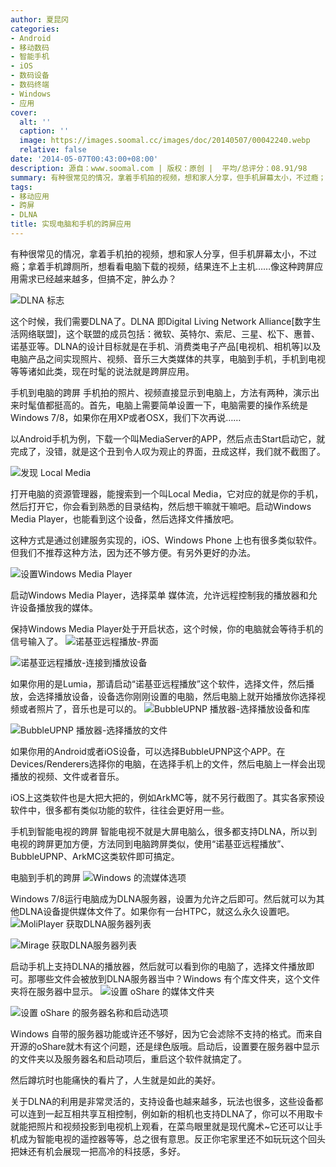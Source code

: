 ```yaml
---
author: 夏昆冈
categories:
- Android
- 移动数码
- 智能手机
- iOS
- 数码设备
- 数码终端
- Windows
- 应用
cover:
  alt: ''
  caption: ''
  image: https://images.soomal.cc/images/doc/20140507/00042240.webp
  relative: false
date: '2014-05-07T00:43:00+08:00'
description: 源自：www.soomal.com | 版权：原创 |  平均/总评分：08.91/98
summary: 有种很常见的情况，拿着手机拍的视频，想和家人分享，但手机屏幕太小，不过瘾；拿着手机蹲厕所，想看看电脑下载的视频，结果连不上主机……像这种跨屏应用需求已经越来越多，但搞不定，肿么办？这个时候，我们需要DLNA了。
tags:
- 移动应用
- 跨屏
- DLNA
title: 实现电脑和手机的跨屏应用
---
```


有种很常见的情况，拿着手机拍的视频，想和家人分享，但手机屏幕太小，不过瘾；拿着手机蹲厕所，想看看电脑下载的视频，结果连不上主机……像这种跨屏应用需求已经越来越多，但搞不定，肿么办？

![DLNA 标志](https://images.soomal.cc/images/doc/20120103/00015904.webp)




这个时候，我们需要DLNA了。DLNA 即Digital Living Network Alliance[数字生活网络联盟]，这个联盟的成员包括：微软、英特尔、索尼、三星、松下、惠普、诺基亚等。DLNA的设计目标就是在手机、消费类电子产品[电视机、相机等]以及电脑产品之间实现照片、视频、音乐三大类媒体的共享，电脑到手机，手机到电视等等诸如此类，现在时髦的说法就是跨屏应用。

手机到电脑的跨屏
手机拍的照片、视频直接显示到电脑上，方法有两种，演示出来时髦值都挺高的。首先，电脑上需要简单设置一下，电脑需要的操作系统是Windows 7/8，如果你在用XP或者OSX，我们下次再说……

以Android手机为例，下载一个叫MediaServer的APP，然后点击Start启动它，就完成了，没错，就是这个丑到令人叹为观止的界面，丑成这样，我们就不截图了。

![发现 Local Media](https://images.soomal.cc/images/doc/20140506/00042234.webp)




打开电脑的资源管理器，能搜索到一个叫Local Media，它对应的就是你的手机，然后打开它，你会看到熟悉的目录结构，然后想干嘛就干嘛吧。启动Windows Media Player，也能看到这个设备，然后选择文件播放吧。

这种方式是通过创建服务实现的，iOS、Windows Phone 上也有很多类似软件。但我们不推荐这种方法，因为还不够方便。有另外更好的办法。

![设置Windows Media Player](https://images.soomal.cc/images/doc/20140506/00042232.webp)




启动Windows Media Player，选择菜单 媒体流，允许远程控制我的播放器和允许设备播放我的媒体。

保持Windows Media Player处于开启状态，这个时候，你的电脑就会等待手机的信号输入了。
![诺基亚远程播放-界面](https://images.soomal.cc/images/doc/20140506/00042228_01.webp)




![诺基亚远程播放-连接到播放设备](https://images.soomal.cc/images/doc/20140506/00042229_01.webp)




如果你用的是Lumia，那请启动“诺基亚远程播放”这个软件，选择文件，然后播放，会选择播放设备，设备选你刚刚设置的电脑，然后电脑上就开始播放你选择视频或者照片了，音乐也是可以的。
![BubbleUPNP 播放器-选择播放设备和库](https://images.soomal.cc/images/doc/20140506/00042230_01.webp)




![BubbleUPNP 播放器-选择播放的文件](https://images.soomal.cc/images/doc/20140506/00042231_01.webp)




如果你用的Android或者iOS设备，可以选择BubbleUPNP这个APP。在Devices/Renderers选择你的电脑，在选择手机上的文件，然后电脑上一样会出现播放的视频、文件或者音乐。

iOS上这类软件也是大把大把的，例如ArkMC等，就不另行截图了。其实各家预设软件中，很多都有类似功能的软件，往往会更好用一些。

手机到智能电视的跨屏
智能电视不就是大屏电脑么，很多都支持DLNA，所以到电视的跨屏更加方便，方法同到电脑跨屏类似，使用“诺基亚远程播放”、BubbleUPNP、ArkMC这类软件即可搞定。

电脑到手机的跨屏
![Windows 的流媒体选项](https://images.soomal.cc/images/doc/20140506/00042235.webp)




Windows 7/8运行电脑成为DLNA服务器，设置为允许之后即可。然后就可以为其他DLNA设备提供媒体文件了。如果你有一台HTPC，就这么永久设置吧。
![MoliPlayer 获取DLNA服务器列表](https://images.soomal.cc/images/doc/20140507/00042236_01.webp)




![Mirage 获取DLNA服务器列表](https://images.soomal.cc/images/doc/20140507/00042237_01.webp)




启动手机上支持DLNA的播放器，然后就可以看到你的电脑了，选择文件播放即可。那哪些文件会被放到DLNA服务器当中？Windows 有个库文件夹，这个文件夹将在服务器中显示。
![设置 oShare 的媒体文件夹](https://images.soomal.cc/images/doc/20140507/00042238_01.webp)




![设置 oShare 的服务器名称和启动选项](https://images.soomal.cc/images/doc/20140507/00042239_01.webp)




Windows 自带的服务器功能或许还不够好，因为它会滤除不支持的格式。而来自开源的oShare就木有这个问题，还是绿色版哦。启动后，设置要在服务器中显示的文件夹以及服务器名和启动项后，重启这个软件就搞定了。

然后蹲坑时也能痛快的看片了，人生就是如此的美好。

关于DLNA的利用是非常灵活的，支持设备也越来越多，玩法也很多，这些设备都可以连到一起互相共享互相控制，例如新的相机也支持DLNA了，你可以不用取卡就能把照片和视频投影到电视机上观看，在菜鸟眼里就是现代魔术~它还可以让手机成为智能电视的遥控器等等，总之很有意思。反正你宅家里还不如玩玩这个回头把妹还有机会展现一把高冷的科技感，多好。